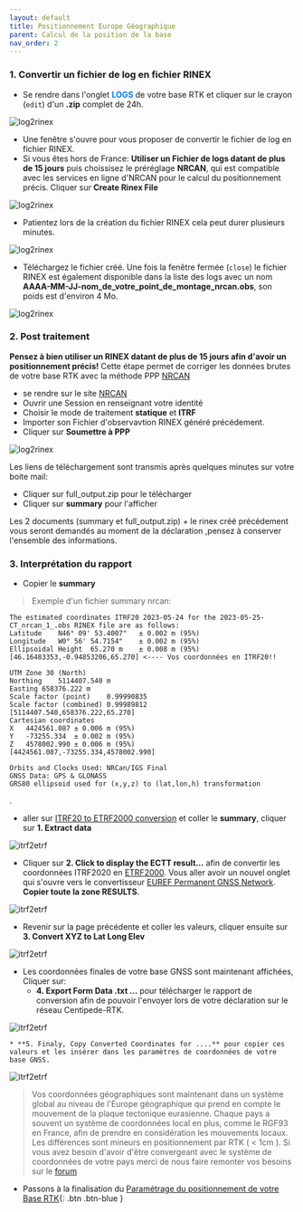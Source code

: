 ```yaml
---
layout: default
title: Positionnement Europe Géographique
parent: Calcul de la position de la base
nav_order: 2
---
```

### 1. Convertir un fichier de log en fichier RINEX

* Se rendre dans l'onglet <span style="color:#007BFF">**LOGS**</span> de votre base RTK et cliquer sur le crayon (```edit```) d'un **.zip** complet de 24h.

![log2rinex](/assets/images/positionnement/log2rinex1_nrcan.png)

* Une fenêtre s'ouvre pour vous proposer de convertir le fichier de log en fichier RINEX.
* Si vous êtes hors de France: **Utiliser un Fichier de logs datant de plus de 15 jours** puis choissisez le préréglage **NRCAN**, qui est compatible avec les services en ligne d'NRCAN pour le calcul du positionnement précis. Cliquer sur **Create Rinex File**

![log2rinex](/assets/images/positionnement/log2rinex2.png)

* Patientez lors de la création du fichier RINEX cela peut durer plusieurs minutes.

![log2rinex](/assets/images/positionnement/log2rinex3.gif)

* Téléchargez le fichier créé. Une fois la fenêtre fermée (```close```) le fichier RINEX est également disponible dans la liste des logs avec un nom **AAAA-MM-JJ-nom_de_votre_point_de_montage_nrcan.obs**, son poids est d'environ 4 Mo.

![log2rinex](/assets/images/positionnement/log2rinex4.png)


### 2. Post traitement

**Pensez à bien utiliser un RINEX datant de plus de 15 jours afin d'avoir un positionnement précis!**
Cette étape permet de corriger les données brutes de votre base RTK avec la méthode PPP [NRCAN](https://webapp.csrs-scrs.nrcan-rncan.gc.ca/geod/tools-outils/ppp.php)

* se rendre sur le site [NRCAN](https://webapp.csrs-scrs.nrcan-rncan.gc.ca/geod/tools-outils/ppp.php)
* Ouvrir une Session en renseignant votre identité
* Choisir le mode de traitement **statique** et **ITRF**
* Importer son Fichier d'observavtion RINEX généré précédement.
* Cliquer sur **Soumettre à PPP**

![log2rinex](/assets/images/positionnement/nrcan.png)

Les liens de téléchargement sont transmis après quelques minutes sur votre boite mail:


* Cliquer sur full_output.zip pour le télécharger
* Cliquer sur **summary** pour l'afficher

Les 2 documents (summary et full_output.zip) + le rinex créé précédement vous seront demandés au moment de la déclaration ,pensez à conserver l'ensemble des informations.

### 3. Interprétation du rapport

* Copier le **summary**

> Exemple d'un fichier summary nrcan:

```
The estimated coordinates ITRF20 2023-05-24 for the 2023-05-25-CT_nrcan_1_.obs RINEX file are as follows:
Latitude	N46° 09' 53.4007"	± 0.002 m (95%)
Longitude	W0° 56' 54.7154"	± 0.002 m (95%)
Ellipsoidal Height	65.270 m	± 0.008 m (95%)
[46.16483353,-0.94853206,65.270] <---- Vos coordonnées en ITRF20!!

UTM Zone 30 (North)
Northing	5114407.540 m
Easting	658376.222 m
Scale factor (point)	0.99990835
Scale factor (combined)	0.99989812
[5114407.540,658376.222,65.270]
Cartesian coordinates
X	4424561.087	± 0.006 m (95%)
Y	-73255.334	± 0.002 m (95%)
Z	4578002.990	± 0.006 m (95%)
[4424561.087,-73255.334,4578002.990]

Orbits and Clocks Used: NRCan/IGS Final
GNSS Data: GPS & GLONASS
GRS80 ellipsoid used for (x,y,z) to (lat,lon,h) transformation
```
.
* aller sur [ITRF20 to ETRF2000 conversion](https://nrcan2etrf.centipede.fr/nrcan_itrf-ectt_etrf-epsg_io.html) et coller le **summary**, cliquer sur **1. Extract data**

![itrf2etrf](/assets/images/positionnement/itrf2etrf_1.png)

* Cliquer sur **2. Click to display the ECTT result...** afin de convertir les coordonnées ITRF2020 en [ETRF2000](https://epsg.io/7931). Vous aller avoir un nouvel onglet qui s'ouvre vers le convertisseur [EUREF Permanent GNSS Network](https://www.epncb.oma.be/_productsservices/coord_trans/index.php). **Copier toute la zone RESULTS**.

![itrf2etrf](/assets/images/positionnement/itrf2etrf_2.png)

* Revenir sur la page précédente et coller les valeurs, cliquer ensuite sur  **3. Convert XYZ to Lat Long Elev**

![itrf2etrf](/assets/images/positionnement/itrf2etrf_3.png)

* Les coordonnées finales de votre base GNSS sont maintenant affichées, Cliquer sur:
  * **4. Export Form Data .txt ...** pour télécharger le rapport de conversion afin de pouvoir l'envoyer lors de votre déclaration sur le réseau Centipede-RTK.

![itrf2etrf](/assets/images/positionnement/itrf2etrf_4.png)

	* **5. Finaly, Copy Converted Coordinates for ....** pour copier ces valeurs et les insérer dans les paramètres de coordonnées de votre base GNSS.

![itrf2etrf](/assets/images/positionnement/itrf2etrf_5.png)

> Vos coordonnées géographiques sont maintenant dans un système global au niveau de l'Europe géographique qui prend en compte le mouvement de la plaque tectonique eurasienne.
Chaque pays a souvent un système de coordonnées local en plus, comme le RGF93 en France, afin de prendre en considération les mouvements locaux. Les différences sont mineurs en positionnement par RTK ( < 1cm ).
Si vous avez besoin d'avoir d'être convergeant avec le système de coordonnées de votre pays merci de nous faire remonter vos besoins sur le [forum](https://forum.geocommuns.fr/c/rtk-centipede/18)

* Passons à la finalisation du [Paramétrage du positionnement de votre Base RTK](param_positionnement){: .btn .btn-blue }
